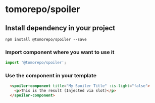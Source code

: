 # tomorepo/spoiler

## Install dependency in your project
```
npm install @tomorepo/spoiler --save
```

### Import component where you want to use it
```js
import '@tomorepo/spoiler';
```

### Use the component in your template
```html
  <spoiler-component title="My Spoiler Title" :is-light="false">
    <p>This is the result (Injected via slot)</p>
  </spoiler-component>
```